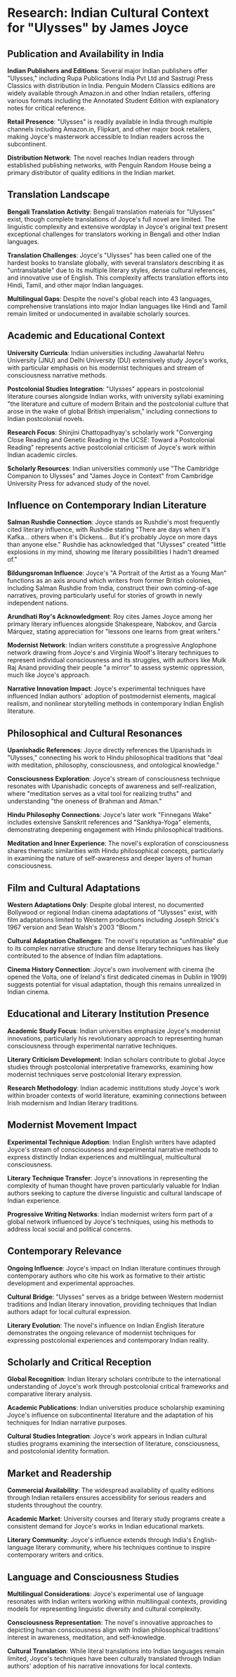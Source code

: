 # Research: Indian Cultural Context for "Ulysses" by James Joyce

## Publication and Availability in India

**Indian Publishers and Editions**: Several major Indian publishers offer "Ulysses," including Rupa Publications India Pvt Ltd and Sastrugi Press Classics with distribution in India. Penguin Modern Classics editions are widely available through Amazon.in and other Indian retailers, offering various formats including the Annotated Student Edition with explanatory notes for critical reference.

**Retail Presence**: "Ulysses" is readily available in India through multiple channels including Amazon.in, Flipkart, and other major book retailers, making Joyce's masterwork accessible to Indian readers across the subcontinent.

**Distribution Network**: The novel reaches Indian readers through established publishing networks, with Penguin Random House being a primary distributor of quality editions in the Indian market.

## Translation Landscape

**Bengali Translation Activity**: Bengali translation materials for "Ulysses" exist, though complete translations of Joyce's full novel are limited. The linguistic complexity and extensive wordplay in Joyce's original text present exceptional challenges for translators working in Bengali and other Indian languages.

**Translation Challenges**: Joyce's "Ulysses" has been called one of the hardest books to translate globally, with several translators describing it as "untranslatable" due to its multiple literary styles, dense cultural references, and innovative use of English. This complexity affects translation efforts into Hindi, Tamil, and other major Indian languages.

**Multilingual Gaps**: Despite the novel's global reach into 43 languages, comprehensive translations into major Indian languages like Hindi and Tamil remain limited or undocumented in available scholarly sources.

## Academic and Educational Context

**University Curricula**: Indian universities including Jawaharlal Nehru University (JNU) and Delhi University (DU) extensively study Joyce's works, with particular emphasis on his modernist techniques and stream of consciousness narrative methods.

**Postcolonial Studies Integration**: "Ulysses" appears in postcolonial literature courses alongside Indian works, with university syllabi examining "the literature and culture of modern Britain and the postcolonial culture that arose in the wake of global British imperialism," including connections to Indian postcolonial novels.

**Research Focus**: Shinjini Chattopadhyay's scholarly work "Converging Close Reading and Genetic Reading in the UCSE: Toward a Postcolonial Reading" represents active postcolonial criticism of Joyce's work within Indian academic circles.

**Scholarly Resources**: Indian universities commonly use "The Cambridge Companion to Ulysses" and "James Joyce in Context" from Cambridge University Press for advanced study of the novel.

## Influence on Contemporary Indian Literature

**Salman Rushdie Connection**: Joyce stands as Rushdie's most frequently cited literary influence, with Rushdie stating "There are days when it's Kafka... others when it's Dickens... But it's probably Joyce on more days than anyone else." Rushdie has acknowledged that "Ulysses" created "little explosions in my mind, showing me literary possibilities I hadn't dreamed of."

**Bildungsroman Influence**: Joyce's "A Portrait of the Artist as a Young Man" functions as an axis around which writers from former British colonies, including Salman Rushdie from India, construct their own coming-of-age narratives, proving particularly useful for stories of growth in newly independent nations.

**Arundhati Roy's Acknowledgment**: Roy cites James Joyce among her primary literary influences alongside Shakespeare, Nabokov, and García Márquez, stating appreciation for "lessons one learns from great writers."

**Modernist Network**: Indian writers constitute a progressive Anglophone network drawing from Joyce's and Virginia Woolf's literary techniques to represent individual consciousness and its struggles, with authors like Mulk Raj Anand providing their people "a mirror" to assess systemic oppression, much like Joyce's approach.

**Narrative Innovation Impact**: Joyce's experimental techniques have influenced Indian authors' adoption of postmodernist elements, magical realism, and nonlinear storytelling methods in contemporary Indian English literature.

## Philosophical and Cultural Resonances

**Upanishadic References**: Joyce directly references the Upanishads in "Ulysses," connecting his work to Hindu philosophical traditions that "deal with meditation, philosophy, consciousness, and ontological knowledge."

**Consciousness Exploration**: Joyce's stream of consciousness technique resonates with Upanishadic concepts of awareness and self-realization, where "meditation serves as a vital tool for realizing truths" and understanding "the oneness of Brahman and Atman."

**Hindu Philosophy Connections**: Joyce's later work "Finnegans Wake" includes extensive Sanskrit references and "Sankhya-Yoga" elements, demonstrating deepening engagement with Hindu philosophical traditions.

**Meditation and Inner Experience**: The novel's exploration of consciousness shares thematic similarities with Hindu philosophical concepts, particularly in examining the nature of self-awareness and deeper layers of human consciousness.

## Film and Cultural Adaptations

**Western Adaptations Only**: Despite global interest, no documented Bollywood or regional Indian cinema adaptations of "Ulysses" exist, with film adaptations limited to Western productions including Joseph Strick's 1967 version and Sean Walsh's 2003 "Bloom."

**Cultural Adaptation Challenges**: The novel's reputation as "unfilmable" due to its complex narrative structure and dense literary techniques has likely contributed to the absence of Indian film adaptations.

**Cinema History Connection**: Joyce's own involvement with cinema (he opened the Volta, one of Ireland's first dedicated cinemas in Dublin in 1909) suggests potential for visual adaptation, though this remains unrealized in Indian cinema.

## Educational and Literary Institution Presence

**Academic Study Focus**: Indian universities emphasize Joyce's modernist innovations, particularly his revolutionary approach to representing human consciousness through experimental narrative techniques.

**Literary Criticism Development**: Indian scholars contribute to global Joyce studies through postcolonial interpretative frameworks, examining how modernist techniques serve postcolonial literary expression.

**Research Methodology**: Indian academic institutions study Joyce's work within broader contexts of world literature, examining connections between Irish modernism and Indian literary traditions.

## Modernist Movement Impact

**Experimental Technique Adoption**: Indian English writers have adapted Joyce's stream of consciousness and experimental narrative methods to express distinctly Indian experiences and multilingual, multicultural consciousness.

**Literary Technique Transfer**: Joyce's innovations in representing the complexity of human thought have proven particularly valuable for Indian authors seeking to capture the diverse linguistic and cultural landscape of Indian experience.

**Progressive Writing Networks**: Indian modernist writers form part of a global network influenced by Joyce's techniques, using his methods to address local social and political concerns.

## Contemporary Relevance

**Ongoing Influence**: Joyce's impact on Indian literature continues through contemporary authors who cite his work as formative to their artistic development and experimental approaches.

**Cultural Bridge**: "Ulysses" serves as a bridge between Western modernist traditions and Indian literary innovation, providing techniques that Indian authors adapt for local cultural expression.

**Literary Evolution**: The novel's influence on Indian English literature demonstrates the ongoing relevance of modernist techniques for expressing postcolonial experiences and contemporary Indian reality.

## Scholarly and Critical Reception

**Global Recognition**: Indian literary scholars contribute to the international understanding of Joyce's work through postcolonial critical frameworks and comparative literary analysis.

**Academic Publications**: Indian universities produce scholarship examining Joyce's influence on subcontinental literature and the adaptation of his techniques for Indian narrative purposes.

**Cultural Studies Integration**: Joyce's work appears in Indian cultural studies programs examining the intersection of literature, consciousness, and postcolonial identity formation.

## Market and Readership

**Commercial Availability**: The widespread availability of quality editions through Indian retailers ensures accessibility for serious readers and students throughout the country.

**Academic Market**: University courses and literary study programs create a consistent demand for Joyce's works in Indian educational markets.

**Literary Community**: Joyce's influence extends through India's English-language literary community, where his techniques continue to inspire contemporary writers and critics.

## Language and Consciousness Studies

**Multilingual Considerations**: Joyce's experimental use of language resonates with Indian writers working within multilingual contexts, providing models for representing linguistic diversity and cultural complexity.

**Consciousness Representation**: The novel's innovative approaches to depicting human consciousness align with Indian philosophical traditions' interest in awareness, meditation, and self-knowledge.

**Cultural Translation**: While literal translations into Indian languages remain limited, Joyce's techniques have been culturally translated through Indian authors' adoption of his narrative innovations for local contexts.